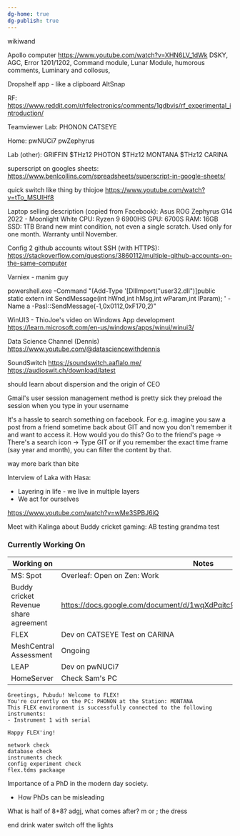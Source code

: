 ```yaml
---
dg-home: true
dg-publish: true
---
```

wikiwand

Apollo computer https://www.youtube.com/watch?v=XHN6LV_1dWk
DSKY, AGC, Error 1201/1202, Command module, Lunar Module, humorous comments, Luminary and collosus, 

Dropshelf app - like a clipboard 
AltSnap

RF: https://www.reddit.com/r/rfelectronics/comments/1gdbvis/rf_experimental_introduction/

Teamviewer
Lab:
PHONON
CATSEYE

Home:
pwNUCi7
pwZephyrus

Lab (other):
GRIFFIN $THz12
PHOTON $THz12
MONTANA $THz12
CARINA

superscript on googles sheets: https://www.benlcollins.com/spreadsheets/superscript-in-google-sheets/

quick switch like thing by thiojoe https://www.youtube.com/watch?v=tTo_MSUIHf8

Laptop selling description (copied from Facebook):
Asus ROG Zephyrus G14 2022 - Moonlight White CPU: Ryzen 9 6900HS GPU: 6700S RAM: 16GB SSD: 1TB Brand new mint condition, not even a single scratch. Used only for one month. Warranty until November.

Config 2 github accounts witout SSH (with HTTPS):
https://stackoverflow.com/questions/3860112/multiple-github-accounts-on-the-same-computer

Varniex - manim guy

powershell.exe -Command "(Add-Type '[DllImport(\"user32.dll\")]public static extern int SendMessage(int hWnd,int hMsg,int wParam,int lParam); ' -Name a -Pas)::SendMessage(-1,0x0112,0xF170,2)"

WinUI3 - ThioJoe's video on Windows App development
https://learn.microsoft.com/en-us/windows/apps/winui/winui3/

Data Science Channel (Dennis)
https://www.youtube.com/@datasciencewithdennis

SoundSwitch https://soundswitch.aaflalo.me/
https://audioswit.ch/download/latest

should learn about dispersion and the origin of CEO

Gmail's user session management method is pretty sick
they preload the session when you type in your username

It's a hassle to search something on facebook. 
For e.g. imagine you saw a post from a friend sometime back about GIT and now you don't remember it and want to access it. How would you do this?
Go to the friend's page -> There's a search icon -> Type GIT
or if you remember the exact time frame (say year and month), you can filter the content by that.


way more bark than bite

Interview of Laka with Hasa:
- Layering in life - we live in multiple layers
- We act for ourselves

https://www.youtube.com/watch?v=wMe3SPBJ6iQ

Meet with Kalinga about Buddy cricket gaming:
AB testing
grandma test

### Currently Working On

| Working on                            | Notes                                                                     |
| ------------------------------------- | ------------------------------------------------------------------------- |
| MS: Spot                              | Overleaf: Open on Zen: Work                                               |
| Buddy cricket Revenue share agreement | https://docs.google.com/document/d/1wqXdPqitc9COc8NmR2V3Tzmolxjrkhcb/edit |
| FLEX                                  | Dev on CATSEYE Test on CARINA                                             |
| MeshCentral Assessment                | Ongoing                                                                   |
| LEAP                                  | Dev on pwNUCi7                                                            |
| HomeServer                            | Check Sam's PC                                                            |


```ad-info
Greetings, Pubudu! Welcome to FLEX!
You're currently on the PC: PHONON at the Station: MONTANA
This FLEX environment is successfully connected to the following instruments:
- Instrument 1 with serial

Happy FLEX'ing!

network check
database check
instruments check
config experiment check
flex.tdms packaage
```

Importance of a PhD in the modern day society.
- How PhDs can be misleading


What is half of 8+8?
adgj, what comes after? m or ;
the dress

end
drink water
switch off the lights

